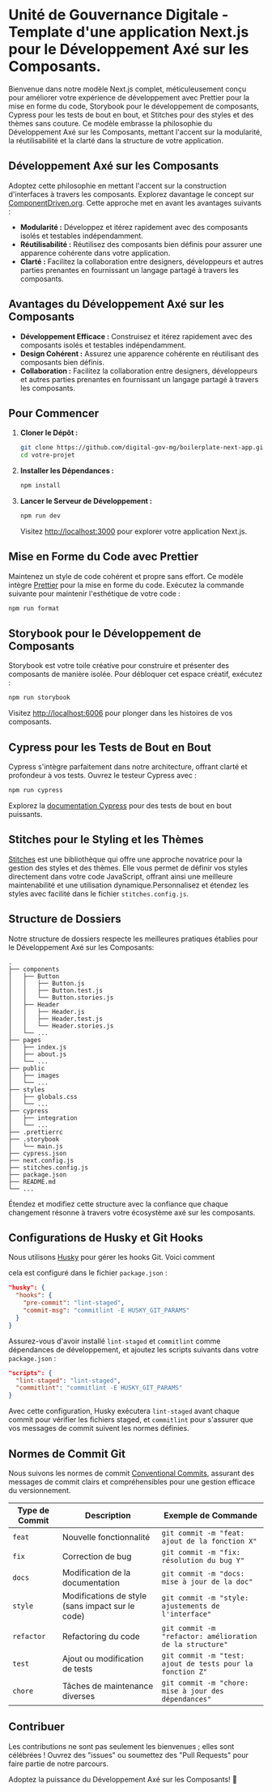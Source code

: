 # Unité de Gouvernance Digitale - Template d'une application Next.js pour le Développement Axé sur les Composants.

Bienvenue dans notre modèle Next.js complet, méticuleusement conçu pour améliorer votre expérience de développement avec Prettier pour la mise en forme du code, Storybook pour le développement de composants, Cypress pour les tests de bout en bout, et Stitches pour des styles et des thèmes sans couture. Ce modèle embrasse la philosophie du Développement Axé sur les Composants, mettant l'accent sur la modularité, la réutilisabilité et la clarté dans la structure de votre application.

## Développement Axé sur les Composants

Adoptez cette philosophie en mettant l'accent sur la construction d'interfaces à travers les composants. Explorez davantage le concept sur [ComponentDriven.org](https://www.componentdriven.org/). Cette approche met en avant les avantages suivants :

- **Modularité :** Développez et itérez rapidement avec des composants isolés et testables indépendamment.
- **Réutilisabilité :** Réutilisez des composants bien définis pour assurer une apparence cohérente dans votre application.
- **Clarté :** Facilitez la collaboration entre designers, développeurs et autres parties prenantes en fournissant un langage partagé à travers les composants.

## Avantages du Développement Axé sur les Composants

- **Développement Efficace :** Construisez et itérez rapidement avec des composants isolés et testables indépendamment.
- **Design Cohérent :** Assurez une apparence cohérente en réutilisant des composants bien définis.
- **Collaboration :** Facilitez la collaboration entre designers, développeurs et autres parties prenantes en fournissant un langage partagé à travers les composants.

## Pour Commencer

1. **Cloner le Dépôt :**

   ```bash
   git clone https://github.com/digital-gov-mg/boilerplate-next-app.git votre-projet
   cd votre-projet
   ```

2. **Installer les Dépendances :**

   ```bash
   npm install
   ```

3. **Lancer le Serveur de Développement :**

   ```bash
   npm run dev
   ```

   Visitez [http://localhost:3000](http://localhost:3000) pour explorer votre application Next.js.

## Mise en Forme du Code avec Prettier

Maintenez un style de code cohérent et propre sans effort. Ce modèle intègre [Prettier](https://prettier.io/) pour la mise en forme du code. Exécutez la commande suivante pour maintenir l'esthétique de votre code :

```bash
npm run format
```

## Storybook pour le Développement de Composants

Storybook est votre toile créative pour construire et présenter des composants de manière isolée. Pour débloquer cet espace créatif, exécutez :

```bash
npm run storybook
```

Visitez [http://localhost:6006](http://localhost:6006) pour plonger dans les histoires de vos composants.

## Cypress pour les Tests de Bout en Bout

Cypress s'intègre parfaitement dans notre architecture, offrant clarté et profondeur à vos tests. Ouvrez le testeur Cypress avec :

```bash
npm run cypress
```

Explorez la [documentation Cypress](https://docs.cypress.io/) pour des tests de bout en bout puissants.

## Stitches pour le Styling et les Thèmes

[Stitches](https://stitches.dev/) est une bibliothèque qui offre une approche novatrice pour la gestion des styles et des thèmes. Elle vous permet de définir vos styles directement dans votre code JavaScript, offrant ainsi une meilleure maintenabilité et une utilisation dynamique.Personnalisez et étendez les styles avec facilité dans le fichier `stitches.config.js`.

## Structure de Dossiers

Notre structure de dossiers respecte les meilleures pratiques établies pour le Développement Axé sur les Composants:

```plaintext
.
├── components
│   ├── Button
│   │   ├── Button.js
│   │   ├── Button.test.js
│   │   └── Button.stories.js
│   ├── Header
│   │   ├── Header.js
│   │   ├── Header.test.js
│   │   └── Header.stories.js
│   └── ...
├── pages
│   ├── index.js
│   ├── about.js
│   └── ...
├── public
│   ├── images
│   └── ...
├── styles
│   ├── globals.css
│   └── ...
├── cypress
│   ├── integration
│   └── ...
├── .prettierrc
├── .storybook
│   └── main.js
├── cypress.json
├── next.config.js
├── stitches.config.js
├── package.json
├── README.md
└── ...
```

Étendez et modifiez cette structure avec la confiance que chaque changement résonne à travers votre écosystème axé sur les composants.

## Configurations de Husky et Git Hooks

Nous utilisons [Husky](https://typicode.github.io/husky/) pour gérer les hooks Git. Voici comment

 cela est configuré dans le fichier `package.json` :

```json
"husky": {
  "hooks": {
    "pre-commit": "lint-staged",
    "commit-msg": "commitlint -E HUSKY_GIT_PARAMS"
  }
}
```

Assurez-vous d'avoir installé `lint-staged` et `commitlint` comme dépendances de développement, et ajoutez les scripts suivants dans votre `package.json` :

```json
"scripts": {
  "lint-staged": "lint-staged",
  "commitlint": "commitlint -E HUSKY_GIT_PARAMS"
}
```

Avec cette configuration, Husky exécutera `lint-staged` avant chaque commit pour vérifier les fichiers staged, et `commitlint` pour s'assurer que vos messages de commit suivent les normes définies.

## Normes de Commit Git

Nous suivons les normes de commit [Conventional Commits](https://www.conventionalcommits.org/fr/v2.1.0/), assurant des messages de commit clairs et compréhensibles pour une gestion efficace du versionnement.

| Type de Commit     | Description                                         | Exemple de Commande                              |
|---------------------|-----------------------------------------------------|---------------------------------------------------|
| `feat`              | Nouvelle fonctionnalité                              | `git commit -m "feat: ajout de la fonction X"`   |
| `fix`               | Correction de bug                                   | `git commit -m "fix: résolution du bug Y"`       |
| `docs`              | Modification de la documentation                    | `git commit -m "docs: mise à jour de la doc"`     |
| `style`             | Modifications de style (sans impact sur le code)    | `git commit -m "style: ajustements de l'interface"` |
| `refactor`          | Refactoring du code                                 | `git commit -m "refactor: amélioration de la structure"` |
| `test`              | Ajout ou modification de tests                      | `git commit -m "test: ajout de tests pour la fonction Z"` |
| `chore`             | Tâches de maintenance diverses                       | `git commit -m "chore: mise à jour des dépendances"` |

## Contribuer

Les contributions ne sont pas seulement les bienvenues ; elles sont célébrées ! Ouvrez des "issues" ou soumettez des "Pull Requests" pour faire partie de notre parcours.

Adoptez la puissance du Développement Axé sur les Composants! 🚀
